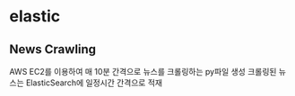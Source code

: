 # elastic

<h2>News Crawling</h2>

AWS EC2를 이용하여 매 10분 간격으로 뉴스를 크롤링하는 py파일 생성
크롤링된 뉴스는 ElasticSearch에 일정시간 간격으로 적재
